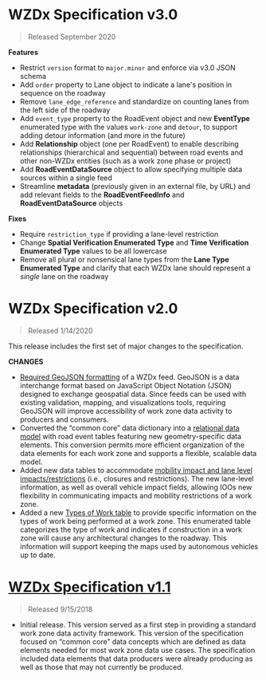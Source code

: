 # WZDx Specification v3.0
> Released September 2020

**Features**
* Restrict `version` format to `major.minor` and enforce via v3.0 JSON schema
* Add `order` property to Lane object to indicate a lane's position in sequence on the roadway
* Remove `lane_edge_reference` and standardize on counting lanes from the left side of the roadway
* Add `event_type` property to the RoadEvent object and new **EventType** enumerated type with the values `work-zone` and `detour`, to support adding detour information (and more in the future)
* Add **Relationship** object (one per RoadEvent) to enable describing relationships (hierarchical and sequential) between road events and other non-WZDx entities (such as a work zone phase or project)
* Add **RoadEventDataSource** object to allow specifying multiple data sources within a single feed
* Streamline **metadata** (previously given in an external file, by URL) and add relevant fields to the **RoadEventFeedInfo** and **RoadEventDataSource** objects

**Fixes**
* Require `restriction_type` if providing a lane-level restriction
* Change **Spatial Verification Enumerated Type** and **Time Verification Enumerated Type** values to be all lowercase
* Remove all plural or nonsensical lane types from the **Lane Type Enumerated Type** and clarify that each WZDx lane should represent a *single* lane on the roadway

# WZDx Specification v2.0

> Released 1/14/2020

This release includes the first set of major changes to the specification. 

**CHANGES**
* [Required GeoJSON formatting](https://github.com/usdot-jpo-ode/jpo-wzdx/pull/53) of a WZDx feed. GeoJSON is a data interchange format based on JavaScript Object Notation (JSON) designed to exchange geospatial data. Since feeds can be used with existing validation, mapping, and visualizations tools, requiring GeoJSON will improve accessibility of work zone data activity to producers and consumers.
* Converted the “common core” data dictionary into a [relational data model](https://github.com/usdot-jpo-ode/jpo-wzdx/pull/54) with road event tables featuring new geometry-specific data elements. This conversion permits more efficient organization of the data elements for each work zone and supports a flexible, scalable data model.
* Added new data tables to accommodate [mobility impact and lane level impacts/restrictions](https://github.com/usdot-jpo-ode/jpo-wzdx/pull/57) (i.e., closures and restrictions). The new lane-level information, as well as overall vehicle impact fields, allowing IOOs new flexibility in communicating impacts and mobility restrictions of a work zone.
* Added a new [Types of Work table](https://github.com/usdot-jpo-ode/jpo-wzdx/pull/59) to provide specific information on the types of work being performed at a work zone. This enumerated table categorizes the type of work and indicates if construction in a work zone will cause any architectural changes to the roadway. This information will support keeping the maps used by autonomous vehicles up to date.  



# [WZDx Specification v1.1](https://github.com/usdot-jpo-ode/jpo-wzdx/tree/v1.1)

> Released 9/15/2018

* Initial release. This version served as a first step in providing a standard work zone data activity framework. This version of the specification focused on “common core” data concepts which are defined as data elements needed for most work zone data use cases. The specification included data elements that data producers were already producing as well as those that may not currently be produced.
